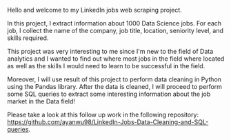 Hello and welcome to my LinkedIn jobs web scraping project.

In this project, I extract information about 1000 Data Science jobs. For each job, I collect the name of the company, job title, location,
seniority level, and skills required. 

This project was very interesting to me since I'm new to the field of Data analytics and I wanted to find out where most jobs in the field where located
as well as the skills I would need to learn to be successful in the field.

Moreover, I will use result of this project to perform data cleaning in Python using the Pandas library. After the data is cleaned, I will proceed 
to perform some SQL queries to extract some interesting information about the job market in the Data field!

Please take a look at this follow up work in the following repository: https://github.com/ayanwu98/LinkedIn-Jobs-Data-Cleaning-and-SQL-queries.
